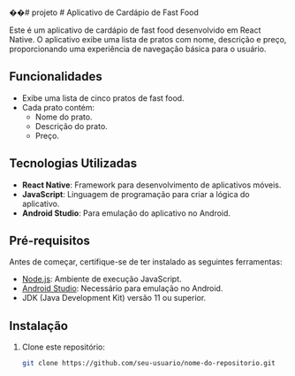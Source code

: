 ��#   p r o j e t o 
 # Aplicativo de Cardápio de Fast Food

Este é um aplicativo de cardápio de fast food desenvolvido em React Native. O aplicativo exibe uma lista de pratos com nome, descrição e preço, proporcionando uma experiência de navegação básica para o usuário.

## Funcionalidades

- Exibe uma lista de cinco pratos de fast food.
- Cada prato contém:
  - Nome do prato.
  - Descrição do prato.
  - Preço.

## Tecnologias Utilizadas

- **React Native**: Framework para desenvolvimento de aplicativos móveis.
- **JavaScript**: Linguagem de programação para criar a lógica do aplicativo.
- **Android Studio**: Para emulação do aplicativo no Android.

## Pré-requisitos

Antes de começar, certifique-se de ter instalado as seguintes ferramentas:

- [Node.js](https://nodejs.org): Ambiente de execução JavaScript.
- [Android Studio](https://developer.android.com/studio): Necessário para emulação no Android.
- JDK (Java Development Kit) versão 11 ou superior.

## Instalação

1. Clone este repositório:
   ```bash
   git clone https://github.com/seu-usuario/nome-do-repositorio.git

 
